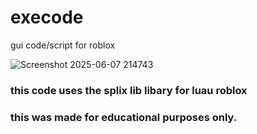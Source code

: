 # execode
gui code/script for roblox

![Screenshot 2025-06-07 214743](https://github.com/user-attachments/assets/e2ec6bdb-13b9-45e3-9cab-c3cba1a8289d)

### this code uses the splix lib libary for luau roblox
### this was made for educational purposes only.
